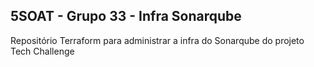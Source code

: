 ## 5SOAT - Grupo 33 - Infra Sonarqube

Repositório Terraform para administrar a infra do Sonarqube do projeto Tech Challenge
